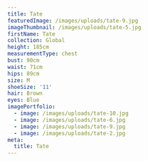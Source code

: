 ```yaml
---
title: Tate
featuredImage: /images/uploads/tate-9.jpg
imageThumbnail: /images/uploads/tate-5.jpg
firstName: Tate
collection: Global
height: 185cm
measurementType: chest
bust: 90cm
waist: 71cm
hips: 89cm
size: M
shoeSize: '11'
hair: Brown
eyes: Blue
imagePortfolio:
  - image: /images/uploads/tate-10.jpg
  - image: /images/uploads/tate-6.jpg
  - image: /images/uploads/tate-9.jpg
  - image: /images/uploads/tate-2.jpg
meta:
  title: Tate
---
```


